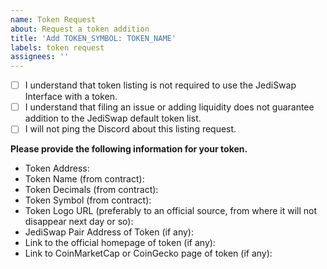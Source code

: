 ```yaml
---
name: Token Request
about: Request a token addition
title: 'Add TOKEN_SYMBOL: TOKEN_NAME'
labels: token request
assignees: ''
---
```


- [ ] I understand that token listing is not required to use the JediSwap Interface with a token.
- [ ] I understand that filing an issue or adding liquidity does not guarantee addition to the JediSwap default token list.
- [ ] I will not ping the Discord about this listing request.

**Please provide the following information for your token.**

- Token Address: 
- Token Name (from contract): 
- Token Decimals (from contract): 
- Token Symbol (from contract):
- Token Logo URL (preferably to an official source, from where it will not disappear next day or so): 
- JediSwap Pair Address of Token (if any): 
- Link to the official homepage of token (if any):
- Link to CoinMarketCap or CoinGecko page of token (if any): 
